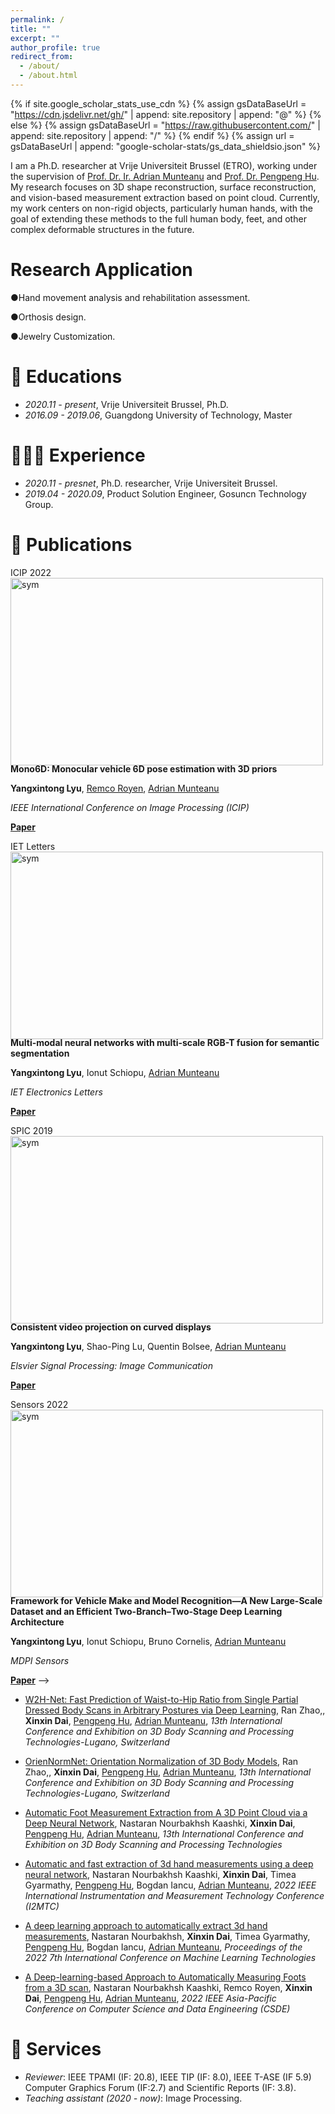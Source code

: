```yaml
---
permalink: /
title: ""
excerpt: ""
author_profile: true
redirect_from: 
  - /about/
  - /about.html
---
```


{% if site.google_scholar_stats_use_cdn %}
{% assign gsDataBaseUrl = "https://cdn.jsdelivr.net/gh/" | append: site.repository | append: "@" %}
{% else %}
{% assign gsDataBaseUrl = "https://raw.githubusercontent.com/" | append: site.repository | append: "/" %}
{% endif %}
{% assign url = gsDataBaseUrl | append: "google-scholar-stats/gs_data_shieldsio.json" %}

<span class='anchor' id='about-me'></span>

I am a Ph.D. researcher at Vrije Universiteit Brussel (ETRO), working under the supervision of [Prof. Dr. Ir. Adrian Munteanu](https://www.etrovub.be/people/member/about-bio/acmuntea/) and [Prof. Dr. Pengpeng Hu](https://ai4engineeringlab.netlify.app/). My research focuses on 3D shape reconstruction, surface reconstruction, and vision-based measurement extraction based on point cloud. Currently, my work centers on non-rigid objects, particularly human hands, with the goal of extending these methods to the full human body, feet, and other complex deformable structures in the future. 


# Research Application

<p><span class="bullet">●</span>Hand movement analysis and rehabilitation assessment.</p>
<p><span class="bullet">●</span>Orthosis design.</p>
<p><span class="bullet">●</span>Jewelry Customization.</p>

<!-- My research interests include but not limited to deep learning, object pose estimation, image semantic segmentation, 2D/3D vision, and domain adaptation. During my Ph.D., my research mainly focus on deep learning based multi-modal data fusion for traffic relevant tasks. -->

<!-- # 🔥 News
- *2022.02*: &nbsp;🎉🎉 Lorem ipsum dolor sit amet, consectetur adipiscing elit. Vivamus ornare aliquet ipsum, ac tempus justo dapibus sit amet. 
- *2022.02*: &nbsp;🎉🎉 Lorem ipsum dolor sit amet, consectetur adipiscing elit. Vivamus ornare aliquet ipsum, ac tempus justo dapibus sit amet.  -->
<span class='anchor' id='educations'></span>
# 📖 Educations
- *2020.11 - present*, Vrije Universiteit Brussel, Ph.D.
- *2016.09 - 2019.06*, Guangdong University of Technology, Master 

<span class='anchor' id='experience'></span>
# 🧗🏻‍♀️ Experience
- *2020.11 - presnet*, Ph.D. researcher, Vrije Universiteit Brussel.
- *2019.04 - 2020.09*, Product Solution Engineer, Gosuncn Technology Group. 

<span class='anchor' id='publications'></span>
# 📝 Publications 
<!-- W6DNet -->
<!-- <div class='paper-box'><div class='paper-box-image'><div><div class="badge">TIM 2024</div><img src='images/500x300.png' alt="sym" width="100%"></div></div> -->
<!-- <div class='paper-box'><div class='paper-box-image'><div style="height: 300px; width: 500px;"><div class="badge">TIM 2024</div><img src='images/pubs/w6dnet/pipeline.png' onmouseout="this.src='images/pubs/w6dnet/pipeline.png';" onmouseover="this.src='images/pubs/w6dnet/dataset.png';" alt="sym" style="height: auto; width: 100%;" object-fit="contain"></div></div>
<div class='paper-box-text' markdown="1">

**W6DNet: Weakly-supervised Domain Adaptation for Monocular Vehicle 6D Pose Estimation with 3D Priors and Synthetic Data**

**Yangxintong Lyu**, [Remco Royen](https://remcoroyen.github.io/), Adrian Munteanu

*IEEE Transactions on Instrumentation and Measurement*

[**Code**](https://github.com/YangLyu-123/TIM-W6DNet)|[**Paper**](https://ieeexplore.ieee.org/abstract/document/10443331)
</div>
</div>

<!-- Mono6D -->
<div class='paper-box'><div class='paper-box-image'><div style="height: 300px; width: 500px;"><div class="badge">ICIP 2022</div><img src='images/pubs/mono6d/pipeline.png' onmouseout="this.src='images/pubs/mono6d/pipeline.png';" onmouseover="this.src='images/pubs/mono6d/vis_results.png';" alt="sym" style="height: 100%; width: auto;" object-fit="contain"></div></div>
<div class='paper-box-text' markdown="1">

**Mono6D: Monocular vehicle 6D pose estimation with 3D priors**

**Yangxintong Lyu**, [Remco Royen](https://remcoroyen.github.io/), [Adrian Munteanu](https://www.etrovub.be/people/member/about-bio/acmuntea/)

*IEEE International Conference on Image Processing (ICIP)*

[**Paper**](https://ieeexplore.ieee.org/abstract/document/9897311/)
</div>
</div>

<!-- RGBT -->
<div class='paper-box'><div class='paper-box-image'><div style="height: 300px; width: 500px;"><div class="badge">IET Letters</div><img src='images/pubs/rgbt/pipeline.png' onmouseout="this.src='images/pubs/rgbt/pipeline.png';" onmouseover="this.src='images/pubs/rgbt/vis_result.png';" alt="sym" style="height: 100%; width: auto;" object-fit="contain"></div></div>
<div class='paper-box-text' markdown="1">

**Multi-modal neural networks with multi-scale RGB-T fusion for semantic segmentation**

**Yangxintong Lyu**, Ionut Schiopu, [Adrian Munteanu](https://www.etrovub.be/people/member/about-bio/acmuntea/)

*IET Electronics Letters*

[**Paper**](https://ietresearch.onlinelibrary.wiley.com/doi/abs/10.1049/el.2020.1635)
</div>
</div>

<!-- Curved -->
<div class='paper-box'><div class='paper-box-image'><div style="height: 300px; width: 500px;"><div class="badge">SPIC 2019</div><img src='images/pubs/curved/vr_setting.jpg' onmouseout="this.src='images/pubs/curved/vr_setting.jpg';" onmouseover="this.src='images/pubs/curved/curved_surface.png';" alt="sym" style="height: 100%; width: auto;" object-fit="contain"></div></div>
<div class='paper-box-text' markdown="1">

**Consistent video projection on curved displays**

**Yangxintong Lyu**, Shao-Ping Lu, Quentin Bolsee, [Adrian Munteanu](https://www.etrovub.be/people/member/about-bio/acmuntea/)

*Elsvier Signal Processing: Image Communication*

[**Paper**](https://www.sciencedirect.com/science/article/pii/S0923596518309457)
</div>
</div>

<!-- VMMR -->
<div class='paper-box'><div class='paper-box-image'><div style="height: 300px; width: 500px;"><div class="badge">Sensors 2022</div><img src='images/pubs/vmmr/pipeline.png' onmouseout="this.src='images/pubs/vmmr/pipeline.png';" onmouseover="this.src='images/pubs/vmmr/vis_result.png';" alt="sym" style="height: auto; width: 100%;" object-fit="contain"></div></div>
<div class='paper-box-text' markdown="1">

**Framework for Vehicle Make and Model Recognition—A New Large-Scale Dataset and an Efficient Two-Branch–Two-Stage Deep Learning Architecture**

**Yangxintong Lyu**, Ionut Schiopu, Bruno Cornelis, [Adrian Munteanu](https://www.etrovub.be/people/member/about-bio/acmuntea/)

*MDPI Sensors*

[**Paper**](https://www.mdpi.com/1424-8220/22/21/8439)  -->

</div>
</div>
<!-- - [Lorem ipsum dolor sit amet, consectetur adipiscing elit. Vivamus ornare aliquet ipsum, ac tempus justo dapibus sit amet](https://github.com), A, B, C, **CVPR 2020**  -->

- [W2H-Net: Fast Prediction of Waist-to-Hip Ratio from Single Partial Dressed Body Scans in Arbitrary Postures via Deep Learning](https://ieeexplore.ieee.org/stamp/stamp.jsp?arnumber=10448641), Ran Zhao,, **Xinxin Dai**, [Pengpeng Hu](https://ai4engineeringlab.netlify.app/), [Adrian Munteanu](https://www.etrovub.be/people/member/about-bio/acmuntea/), *13th International Conference and Exhibition on 3D Body Scanning and Processing Technologies-Lugano, Switzerland*


- [OrienNormNet: Orientation Normalization of 3D Body Models](https://www.researchgate.net/profile/Pengpeng-Hu/publication/363055957_OrienNormNet_Orientation_Normalization_of_3D_Body_Models/links/630c9ecc1ddd4470211a2e92/OrienNormNet-Orientation-Normalization-of-3D-Body-Models.pdf), Ran Zhao,, **Xinxin Dai**, [Pengpeng Hu](https://ai4engineeringlab.netlify.app/), [Adrian Munteanu](https://www.etrovub.be/people/member/about-bio/acmuntea/), *13th International Conference and Exhibition on 3D Body Scanning and Processing Technologies-Lugano, Switzerland*

- [Automatic Foot Measurement Extraction from A 3D Point Cloud via a Deep Neural Network](https://www.researchgate.net/profile/Pengpeng-Hu/publication/364718120_Automatic_Foot_Measurement_Extraction_from_a_3D_Point_Cloud_via_a_Deep_Neural_Network/links/63f168f731cb6a6d1d122d5f/Automatic-Foot-Measurement-Extraction-from-a-3D-Point-Cloud-via-a-Deep-Neural-Network.pdf), Nastaran Nourbakhsh Kaashki, **Xinxin Dai**, [Pengpeng Hu](https://ai4engineeringlab.netlify.app/), [Adrian Munteanu](https://www.etrovub.be/people/member/about-bio/acmuntea/), *13th International Conference and Exhibition on 3D Body Scanning and Processing Technologies*

- [Automatic and fast extraction of 3d hand measurements using a deep neural network](https://ieeexplore.ieee.org/stamp/stamp.jsp?arnumber=9806686), Nastaran Nourbakhsh Kaashki, **Xinxin Dai**, Timea Gyarmathy, [Pengpeng Hu](https://ai4engineeringlab.netlify.app/), Bogdan Iancu, [Adrian Munteanu](https://www.etrovub.be/people/member/about-bio/acmuntea/), *2022 IEEE International Instrumentation and Measurement Technology Conference (I2MTC)*

- [A deep learning approach to automatically extract 3d hand measurements](https://dl.acm.org/doi/abs/10.1145/3529399.3529423), Nastaran Nourbakhsh, **Xinxin Dai**, Timea Gyarmathy, [Pengpeng Hu](https://ai4engineeringlab.netlify.app/), Bogdan Iancu, [Adrian Munteanu](https://www.etrovub.be/people/member/about-bio/acmuntea/), *Proceedings of the 2022 7th International Conference on Machine Learning Technologies*

- [A Deep-learning-based Approach to Automatically Measuring Foots from a 3D scan](https://ieeexplore.ieee.org/stamp/stamp.jsp?arnumber=10089290), Nastaran Nourbakhsh Kaashki, Remco Royen, **Xinxin Dai**, [Pengpeng Hu](https://ai4engineeringlab.netlify.app/), [Adrian Munteanu](https://www.etrovub.be/people/member/about-bio/acmuntea/), *2022 IEEE Asia-Pacific Conference on Computer Science and Data Engineering (CSDE)*

<!--<span class='anchor' id='hornors-and-awards'></span>
# 🎖 Honors and Awards
- *National Scholarship*, awarded by the Chinese Ministry of Education (*top 1%*). 
- The 3rd prize in Shaanxi province, ACM/ICPC. 
- The 2nd prize in Shaanxi province, Contemporary Undergraduate Mathematical Contest in Modeling. -->

<span class='anchor' id='services'></span>
# 🌟 Services
- *Reviewer*: IEEE TPAMI (IF: 20.8), IEEE TIP (IF: 8.0), IEEE T-ASE (IF 5.9) Computer Graphics Forum (IF:2.7) and Scientific Reports (IF: 3.8).
- *Teaching assistant (2020 - now)*: Image Processing.


<!--<div align="right">Thanks for the template from <a href="https://github.com/RayeRen/acad-homepage.github.io">Yi Ren</a>.</div> -->


<!-- # 💬 Invited Talks
- *2021.06*, Lorem ipsum dolor sit amet, consectetur adipiscing elit. Vivamus ornare aliquet ipsum, ac tempus justo dapibus sit amet. 
- *2021.03*, Lorem ipsum dolor sit amet, consectetur adipiscing elit. Vivamus ornare aliquet ipsum, ac tempus justo dapibus sit amet.  \| [\[video\]](https://github.com/) -->

<!-- # 💻 Internships
- *2019.05 - 2020.02*, [Lorem](https://github.com/), China. -->
